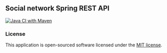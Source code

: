 
## Social network Spring REST API

[![Java CI with Maven](https://github.com/Luuk2016/socialnetwork-spring-api/actions/workflows/maven.yml/badge.svg?branch=master)](https://github.com/Luuk2016/socialnetwork-spring-api/actions/workflows/maven.yml)

### License
This application is open-sourced software licensed under the [MIT license](https://opensource.org/licenses/MIT).
